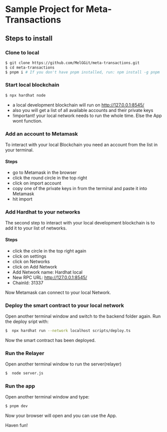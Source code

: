 # Sample Project for Meta-Transactions

## Steps to install

### Clone to local

```bash
$ git clone https://github.com/MelGGit/meta-transactions.git
$ cd meta-transactions
$ pnpm i # If you don't have pnpm installed, run: npm install -g pnpm
```

### Start local blockchain

```bash
$ npx hardhat node
```
- a local development blockchain will run on http://127.0.0.1:8545/
- also you will get a list of all available accounts and their private keys
- !important! your local network needs to run the whole time. Else the App wont function.

### Add an account to Metamask

To interact with your local Blockchain you need an account from the list in your terminal.

#### Steps
- go to Metamask in the browser
- click the round circle in the top right
- click on import account
- copy one of the private keys in from the terminal and paste it into Metamask
- hit import

### Add Hardhat to your networks

The second step to interact with your local development blockchain is to add it to your list of networks.

#### Steps
- click the circle in the top right again
- click on settings
- click on Networks
- click on Add Network
- Add Network name: Hardhat local
- New RPC URL: http://127.0.0.1:8545/
- ChainId: 31337

Now Metamask can connect to your local Network.

### Deploy the smart contract to your local network
Open another terminal window and switch to the backend folder again.
Run the deploy sript with:
```bash
$  npx hardhat run --network localhost scripts/deploy.ts
```
Now the smart contract has been deployed.

### Run the Relayer
Open another terminal window to run the server(relayer)
```bash
$  node server.js
```

### Run the app

Open another terminal window and type:

```bash
$ pnpm dev
```

Now your browser will open and you can use the App.

Haven fun!

